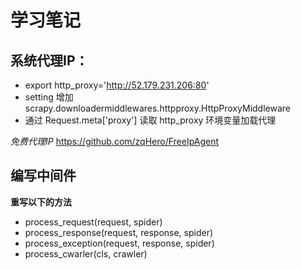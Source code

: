 # 学习笔记

## 系统代理IP：
* export http_proxy='http://52.179.231.206:80'
* setting 增加 scrapy.downloadermiddlewares.httpproxy.HttpProxyMiddleware
* 通过 Request.meta['proxy'] 读取 http_proxy 环境变量加载代理

*免费代理IP* https://github.com/zqHero/FreeIpAgent

## 编写中间件
**重写以下的方法**
* process_request(request, spider)
* process_response(request, response, spider)
* process_exception(request, response, spider)
* process_cwarler(cls, crawler)